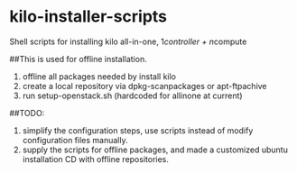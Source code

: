 # kilo-installer-scripts
Shell scripts for installing kilo all-in-one, 1*controller + n*compute

##This is used for offline installation.
1. offline all packages needed by install kilo
2. create a local repository via dpkg-scanpackages or apt-ftpachive
3. run setup-openstack.sh (hardcoded for allinone at current)


##TODO:
1. simplify the configuration steps, use scripts instead of modify configuration files manually.
2. supply the scripts for offline packages, and made a customized ubuntu installation CD with offline repositories.
